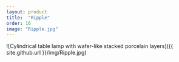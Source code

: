 ```yaml
---
layout: product
title:  "Ripple"
order: 16
image: "Ripple.jpg"
---
```



![Cylindrical table lamp with wafer-like stacked porcelain layers]({{ site.github.url }}/img/Ripple.jpg)

